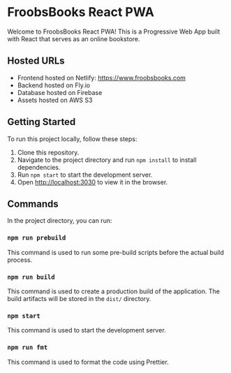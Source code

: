 # FroobsBooks React PWA

Welcome to FroobsBooks React PWA! This is a Progressive Web App built with React that serves as an online bookstore.

## Hosted URLs

- Frontend hosted on Netlify: https://www.froobsbooks.com
- Backend hosted on Fly.io
- Database hosted on Firebase
- Assets hosted on AWS S3

## Getting Started

To run this project locally, follow these steps:

1. Clone this repository.
2. Navigate to the project directory and run `npm install` to install dependencies.
3. Run `npm start` to start the development server.
4. Open [http://localhost:3030](http://localhost:3030) to view it in the browser.

## Commands

In the project directory, you can run:

### `npm run prebuild`

This command is used to run some pre-build scripts before the actual build process.

### `npm run build`

This command is used to create a production build of the application. The build artifacts will be stored in the `dist/` directory.

### `npm start`

This command is used to start the development server.

### `npm run fmt`

This command is used to format the code using Prettier.
